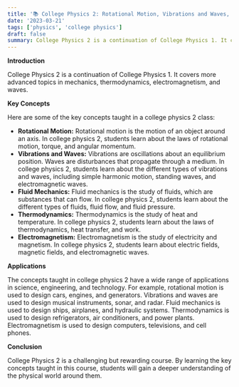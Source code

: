```yaml
---
title: '📚 College Physics 2: Rotational Motion, Vibrations and Waves, Fluid Mechanics, Thermodynamics, and Electromagnetism 📚'
date: '2023-03-21'
tags: ['physics', 'college physics']
draft: false
summary: College Physics 2 is a continuation of College Physics 1. It covers more advanced topics in mechanics, thermodynamics, electromagnetism, and waves.
---
```


**Introduction**

College Physics 2 is a continuation of College Physics 1. It covers more advanced topics in mechanics, thermodynamics, electromagnetism, and waves.

**Key Concepts**

Here are some of the key concepts taught in a college physics 2 class:

* **Rotational Motion:** Rotational motion is the motion of an object around an axis. In college physics 2, students learn about the laws of rotational motion, torque, and angular momentum.
* **Vibrations and Waves:** Vibrations are oscillations about an equilibrium position. Waves are disturbances that propagate through a medium. In college physics 2, students learn about the different types of vibrations and waves, including simple harmonic motion, standing waves, and electromagnetic waves.
* **Fluid Mechanics:** Fluid mechanics is the study of fluids, which are substances that can flow. In college physics 2, students learn about the different types of fluids, fluid flow, and fluid pressure.
* **Thermodynamics:** Thermodynamics is the study of heat and temperature. In college physics 2, students learn about the laws of thermodynamics, heat transfer, and work.
* **Electromagnetism:** Electromagnetism is the study of electricity and magnetism. In college physics 2, students learn about electric fields, magnetic fields, and electromagnetic waves.

**Applications**

The concepts taught in college physics 2 have a wide range of applications in science, engineering, and technology. For example, rotational motion is used to design cars, engines, and generators. Vibrations and waves are used to design musical instruments, sonar, and radar. Fluid mechanics is used to design ships, airplanes, and hydraulic systems. Thermodynamics is used to design refrigerators, air conditioners, and power plants. Electromagnetism is used to design computers, televisions, and cell phones.

**Conclusion**

College Physics 2 is a challenging but rewarding course. By learning the key concepts taught in this course, students will gain a deeper understanding of the physical world around them.